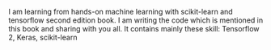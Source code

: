 I am learning from hands-on machine learning with scikit-learn and tensorflow second edition book.
I am writing the code which is mentioned in this book and sharing with you all.
It contains mainly these skill:
Tensorflow 2,
Keras,
scikit-learn
